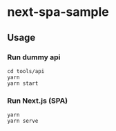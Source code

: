 # next-spa-sample

## Usage

### Run dummy api

```
cd tools/api
yarn
yarn start
```

### Run Next.js (SPA)

```
yarn
yarn serve
```